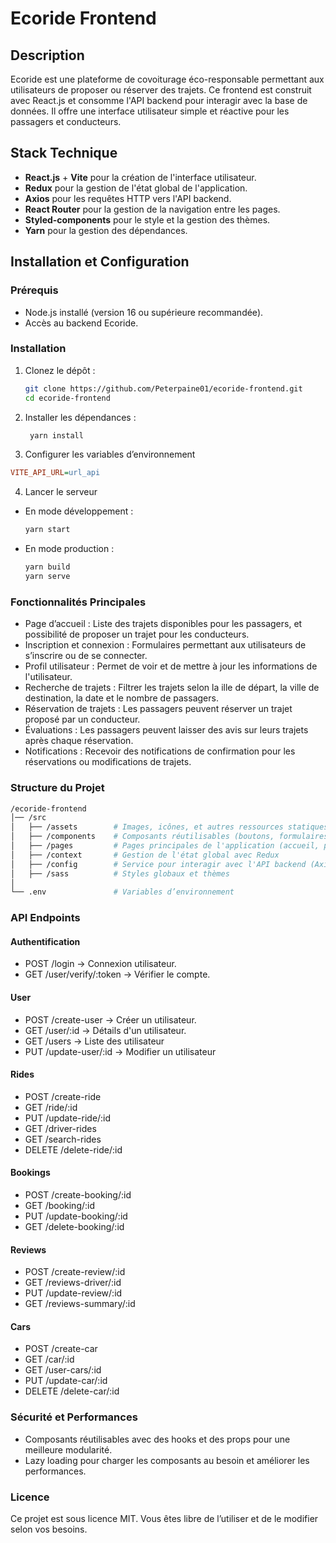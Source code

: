 # Ecoride Frontend

## Description

Ecoride est une plateforme de covoiturage éco-responsable permettant aux utilisateurs de proposer ou réserver des trajets. Ce frontend est construit avec React.js et consomme l'API backend pour interagir avec la base de données. Il offre une interface utilisateur simple et réactive pour les passagers et conducteurs.

## Stack Technique

- **React.js** + **Vite** pour la création de l'interface utilisateur.
- **Redux** pour la gestion de l'état global de l'application.
- **Axios** pour les requêtes HTTP vers l'API backend.
- **React Router** pour la gestion de la navigation entre les pages.
- **Styled-components** pour le style et la gestion des thèmes.
- **Yarn** pour la gestion des dépendances.

## Installation et Configuration

### Prérequis

- Node.js installé (version 16 ou supérieure recommandée).
- Accès au backend Ecoride.

### Installation

1. Clonez le dépôt :

   ```bash
   git clone https://github.com/Peterpaine01/ecoride-frontend.git
   cd ecoride-frontend
   ```

2. Installer les dépendances :

   ```bash
    yarn install
   ```

3. Configurer les variables d’environnement

```ini
VITE_API_URL=url_api
```

4. Lancer le serveur

- En mode développement :

  ```bash
  yarn start
  ```

- En mode production :

  ```bash
  yarn build
  yarn serve
  ```

### Fonctionnalités Principales

- Page d’accueil : Liste des trajets disponibles pour les passagers, et possibilité de proposer un trajet pour les conducteurs.
- Inscription et connexion : Formulaires permettant aux utilisateurs de s’inscrire ou de se connecter.
- Profil utilisateur : Permet de voir et de mettre à jour les informations de l'utilisateur.
- Recherche de trajets : Filtrer les trajets selon la ille de départ, la ville de destination, la date et le nombre de passagers.
- Réservation de trajets : Les passagers peuvent réserver un trajet proposé par un conducteur.
- Évaluations : Les passagers peuvent laisser des avis sur leurs trajets après chaque réservation.
- Notifications : Recevoir des notifications de confirmation pour les réservations ou modifications de trajets.

### Structure du Projet

```bash
/ecoride-frontend
│── /src
│   ├── /assets        # Images, icônes, et autres ressources statiques
│   ├── /components    # Composants réutilisables (boutons, formulaires, etc.)
│   ├── /pages         # Pages principales de l'application (accueil, profil, etc.)
│   ├── /context       # Gestion de l'état global avec Redux
│   ├── /config        # Service pour interagir avec l'API backend (Axios)
│   ├── /sass          # Styles globaux et thèmes
│
└── .env               # Variables d’environnement
```

### API Endpoints

#### Authentification

- POST /login → Connexion utilisateur.
- GET /user/verify/:token → Vérifier le compte.

#### User

- POST /create-user → Créer un utilisateur.
- GET /user/:id → Détails d'un utilisateur.
- GET /users → Liste des utilisateur
- PUT /update-user/:id → Modifier un utilisateur

#### Rides

- POST /create-ride
- GET /ride/:id
- PUT /update-ride/:id
- GET /driver-rides
- GET /search-rides
- DELETE /delete-ride/:id

#### Bookings

- POST /create-booking/:id
- GET /booking/:id
- PUT /update-booking/:id
- GET /delete-booking/:id

#### Reviews

- POST /create-review/:id
- GET /reviews-driver/:id
- PUT /update-review/:id
- GET /reviews-summary/:id

#### Cars

- POST /create-car
- GET /car/:id
- GET /user-cars/:id
- PUT /update-car/:id
- DELETE /delete-car/:id

### Sécurité et Performances

- Composants réutilisables avec des hooks et des props pour une meilleure modularité.
- Lazy loading pour charger les composants au besoin et améliorer les performances.

### Licence

Ce projet est sous licence MIT. Vous êtes libre de l’utiliser et de le modifier selon vos besoins.
